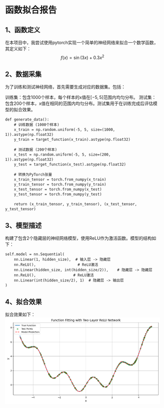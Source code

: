 # 函数拟合报告

## 1、函数定义
在本项目中，我尝试使用pytorch实现一个简单的神经网络来拟合一个数学函数，其定义如下：
$$
f(x) = \sin(3x) + 0.3x^{2}
$$


## 2、数据采集
为了训练和测试神经网络，首先需要生成对应的数据集。包括：

训练集：包含1000个样本，每个样本的x值在$[-5, 5]$范围内均匀分布。
测试集：包含200个样本，x值在相同的范围内均匀分布。测试集用于在训练完成后评估模型的拟合效果。

```
def generate_data():
    # 训练数据 (1000个样本)
    x_train = np.random.uniform(-5, 5, size=(1000, 1)).astype(np.float32)
    y_train = target_function(x_train).astype(np.float32)
    
    # 测试数据 (200个样本)
    x_test = np.random.uniform(-5, 5, size=(200, 1)).astype(np.float32)
    y_test = target_function(x_test).astype(np.float32)
    
    # 转换为PyTorch张量
    x_train_tensor = torch.from_numpy(x_train)
    y_train_tensor = torch.from_numpy(y_train)
    x_test_tensor = torch.from_numpy(x_test)
    y_test_tensor = torch.from_numpy(y_test)
    
    return (x_train_tensor, y_train_tensor), (x_test_tensor, y_test_tensor)
```

## 3、模型描述
构建了包含2个隐藏层的神经网络模型，使用ReLU作为激活函数。模型的结构如下：

```
self.model = nn.Sequential(
    nn.Linear(1, hidden_size),  # 输入层 -> 隐藏层
    nn.ReLU(),                   # ReLU激活
    nn.Linear(hidden_size, int(hidden_size/2)),    # 隐藏层 -> 隐藏层
    nn.ReLU(),                 # ReLU激活
    nn.Linear(int(hidden_size/2), 1)  # 隐藏层 -> 输出层
)
```

## 4、拟合效果
拟合效果如下：
![alt text](image.png)